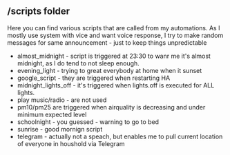 ## /scripts folder

Here you can find various scripts that are called from my automations.
As I mostly use system with vice and want voice response, I try to make random messages for same announcement - just to keep things unpredictable

- almost_midnight - script is triggered at 23:30 to wanr me it's almost midnight, as I do tend to not sleep enough.
- evening_light - trying to great everybody at home when it sunset
- google_script - they are triggered when restarting HA 
- midnight_lights_off - it's triggered when lights.off is executed for ALL lights.
- play music/radio - are not used
- pm10/pm25 are triggered when airquality is decreasing and under minimum expected level
- schoolnight - you guessed - warning to go to bed
- sunrise - good mornign script
- telegram - actually not a speach, but enables me to pull current location of everyone in houshold via Telegram
